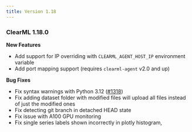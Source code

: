 ```yaml
---
title: Version 1.18
---
```


### ClearML 1.18.0

**New Features** 
* Add support for IP overriding with `CLEARML_AGENT_HOST_IP` environment variable
* Add port mapping support (requires `clearml-agent` v2.0 and up)

**Bug Fixes**
* Fix syntax warnings with Python 3.12 ([#1318](https://github.com/clearml/clearml/issues/1318))
* Fix adding dataset folder with modified files will upload all files instead of just the modified ones
* Fix detecting git branch in detached HEAD state
* Fix issue with A100 GPU monitoring
* Fix single series labels shown incorrectly in plotly histogram, 

